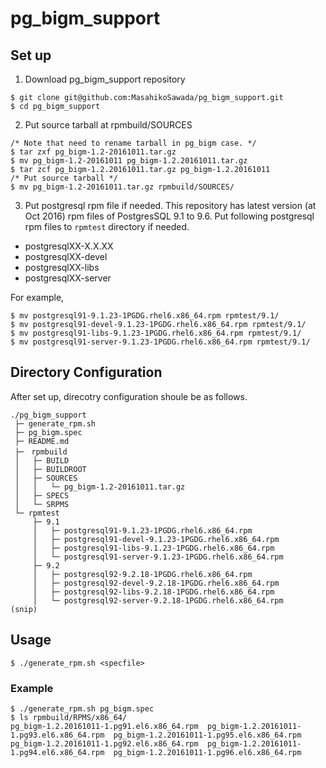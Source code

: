 # pg_bigm_support

## Set up

1. Download pg_bigm_support repository
```
$ git clone git@github.com:MasahikoSawada/pg_bigm_support.git
$ cd pg_bigm_support
```
2. Put source tarball at rpmbuild/SOURCES
```
/* Note that need to rename tarball in pg_bigm case. */
$ tar zxf pg_bigm-1.2-20161011.tar.gz
$ mv pg_bigm-1.2-20161011 pg_bigm-1.2.20161011.tar.gz
$ tar zcf pg_bigm-1.2.20161011.tar.gz pg_bigm-1.2.20161011
/* Put source tarball */ 
$ mv pg_bigm-1.2-20161011.tar.gz rpmbuild/SOURCES/
```
3. Put postgresql rpm file if needed.
This repository has latest version (at Oct 2016) rpm files of PostgresSQL 9.1 to 9.6.
Put following postgresql rpm files to `rpmtest` directory if needed.
  - postgresqlXX-X.X.XX
  - postgresqlXX-devel
  - postgresqlXX-libs
  - postgresqlXX-server

For example,
```
$ mv postgresql91-9.1.23-1PGDG.rhel6.x86_64.rpm rpmtest/9.1/
$ mv postgresql91-devel-9.1.23-1PGDG.rhel6.x86_64.rpm rpmtest/9.1/
$ mv postgresql91-libs-9.1.23-1PGDG.rhel6.x86_64.rpm rpmtest/9.1/
$ mv postgresql91-server-9.1.23-1PGDG.rhel6.x86_64.rpm rpmtest/9.1/
```

## Directory Configuration
After set up, direcotry configuration shoule be as follows.

```
./pg_bigm_support
 ├─ generate_rpm.sh
 ├─ pg_bigm.spec
 ├─ README.md
 ├─　rpmbuild
 │   ├─ BUILD
 │   ├─ BUILDROOT
 │   ├─ SOURCES
 │   │   └─ pg_bigm-1.2-20161011.tar.gz
 │   ├─ SPECS
 │   └─ SRPMS
 └─ rpmtest
     ├─ 9.1
     │   ├─ postgresql91-9.1.23-1PGDG.rhel6.x86_64.rpm
     │   ├─ postgresql91-devel-9.1.23-1PGDG.rhel6.x86_64.rpm
     │   ├─ postgresql91-libs-9.1.23-1PGDG.rhel6.x86_64.rpm
     │   └─ postgresql91-server-9.1.23-1PGDG.rhel6.x86_64.rpm
     ├─ 9.2
     │   ├─ postgresql92-9.2.18-1PGDG.rhel6.x86_64.rpm
     │   ├─ postgresql92-devel-9.2.18-1PGDG.rhel6.x86_64.rpm
     │   ├─ postgresql92-libs-9.2.18-1PGDG.rhel6.x86_64.rpm
     │   └─ postgresql92-server-9.2.18-1PGDG.rhel6.x86_64.rpm
(snip)
```

## Usage
```
$ ./generate_rpm.sh <specfile>
```

### Example
```
$ ./generate_rpm.sh pg_bigm.spec
$ ls rpmbuild/RPMS/x86_64/
pg_bigm-1.2.20161011-1.pg91.el6.x86_64.rpm  pg_bigm-1.2.20161011-1.pg93.el6.x86_64.rpm  pg_bigm-1.2.20161011-1.pg95.el6.x86_64.rpm
pg_bigm-1.2.20161011-1.pg92.el6.x86_64.rpm  pg_bigm-1.2.20161011-1.pg94.el6.x86_64.rpm  pg_bigm-1.2.20161011-1.pg96.el6.x86_64.rpm
```
